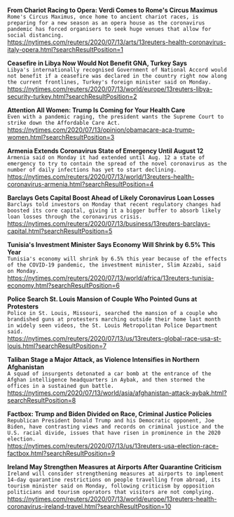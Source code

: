 **From Chariot Racing to Opera: Verdi Comes to Rome's Circus Maximus**\
`Rome's Circus Maximus, once home to ancient chariot races, is preparing for a new season as an opera house as the coronavirus pandemic has forced organisers to seek huge venues that allow for social distancing.`\
https://nytimes.com/reuters/2020/07/13/arts/13reuters-health-coronavirus-italy-opera.html?searchResultPosition=1

**Ceasefire in Libya Now Would Not Benefit GNA, Turkey Says**\
`Libya's internationally recognised Government of National Accord would not benefit if a ceasefire was declared in the country right now along the current frontlines, Turkey's foreign minister said on Monday.`\
https://nytimes.com/reuters/2020/07/13/world/europe/13reuters-libya-security-turkey.html?searchResultPosition=2

**Attention All Women: Trump Is Coming for Your Health Care**\
`Even with a pandemic raging, the president wants the Supreme Court to strike down the Affordable Care Act.`\
https://nytimes.com/2020/07/13/opinion/obamacare-aca-trump-women.html?searchResultPosition=3

**Armenia Extends Coronavirus State of Emergency Until August 12**\
`Armenia said on Monday it had extended until Aug. 12 a state of emergency to try to contain the spread of the novel coronavirus as the number of daily infections has yet to start declining.`\
https://nytimes.com/reuters/2020/07/13/world/13reuters-health-coronavirus-armenia.html?searchResultPosition=4

**Barclays Gets Capital Boost Ahead of Likely Coronavirus Loan Losses**\
`Barclays told investors on Monday that recent regulatory changes had boosted its core capital, giving it a bigger buffer to absorb likely loan losses through the coronavirus crisis.`\
https://nytimes.com/reuters/2020/07/13/business/13reuters-barclays-capital.html?searchResultPosition=5

**Tunisia's Investment Minister Says Economy Will Shrink by 6.5% This Year**\
`Tunisia's economy will shrink by 6.5% this year because of the effects of the COVID-19 pandemic, the investment minister, Slim Azzabi, said on Monday.`\
https://nytimes.com/reuters/2020/07/13/world/africa/13reuters-tunisia-economy.html?searchResultPosition=6

**Police Search St. Louis Mansion of Couple Who Pointed Guns at Protesters**\
`Police in St. Louis, Missouri, searched the mansion of a couple who brandished guns at protesters marching outside their home last month in widely seen videos, the St. Louis Metropolitan Police Department said.`\
https://nytimes.com/reuters/2020/07/13/us/13reuters-global-race-usa-st-louis.html?searchResultPosition=7

**Taliban Stage a Major Attack, as Violence Intensifies in Northern Afghanistan**\
`A squad of insurgents detonated a car bomb at the entrance of the Afghan intelligence headquarters in Aybak, and then stormed the offices in a sustained gun battle.`\
https://nytimes.com/2020/07/13/world/asia/afghanistan-attack-aybak.html?searchResultPosition=8

**Factbox: Trump and Biden Divided on Race, Criminal Justice Policies**\
`Republican President Donald Trump and his Democratic opponent, Joe Biden, have contrasting views and records on criminal justice and the U.S. racial divide, issues that have risen in prominence in the 2020 election.`\
https://nytimes.com/reuters/2020/07/13/us/13reuters-usa-election-race-factbox.html?searchResultPosition=9

**Ireland May Strengthen Measures at Airports After Quarantine Criticism**\
`Ireland will consider strengthening measures at airports to implement 14-day quarantine restrictions on people travelling from abroad, its tourism minister said on Monday, following criticism by opposition politicians and tourism operators that visitors are not complying.`\
https://nytimes.com/reuters/2020/07/13/world/europe/13reuters-health-coronavirus-ireland-travel.html?searchResultPosition=10

